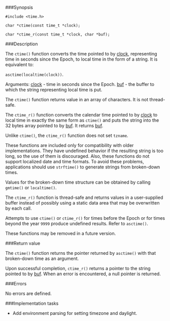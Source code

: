 ###Synopsis

`#include <time.h>`

`char *ctime(const time_t *clock);`

`char *ctime_r(const time_t *clock, char *buf);`

###Description

The `ctime()` function converts the time pointed to by <u>clock</u>, representing time in seconds since the Epoch, to local time in the form of a string. It is equivalent to:

`asctime(localtime(clock))`.

Arguments:
<u>clock</u> - time in seconds since the Epoch.
<u>buf</u> - the buffer to which the string representing local time is put.
 
The `ctime()` function returns value in an array of characters. It is not thread-safe.

The `ctime_r()` function converts the calendar time pointed to by <u>clock</u> to local time in exactly the same form as `ctime()` and puts the string into the 32 bytes array pointed to by <u>buf</u>. It returns <u>buf</u>.

Unlike `ctime()`, the `ctime_r()` function does not set `tzname`. 

These functions are included only for compatibility with older implementations. They have undefined behavior if the resulting string is too long, so the use of them is discouraged. Also, these functions do not support localized date and time formats. To avoid these problems, applications should use `strftime()` to generate strings from broken-down times.

Values for the broken-down time structure can be obtained by calling `gmtime()` or `localtime()`.

The `ctime_r()` function is thread-safe and returns values in a user-supplied buffer instead of possibly using a static data area that may be overwritten by each call.

Attempts to use `ctime()` or `ctime_r()` for times before the Epoch or for times beyond the year `9999` produce undefined results. Refer to `asctime()`.

These functions may be removed in a future version.

###Return value

The `ctime()` function returns the pointer returned by `asctime()` with that broken-down time as an argument.

Upon successful completion, `ctime_r()` returns a pointer to the string pointed to by <u>buf</u>. When an error is encountered, a null pointer is returned. 

###Errors

No errors are defined.

###Implementation tasks

* Add environment parsing for setting timezone and daylight.
